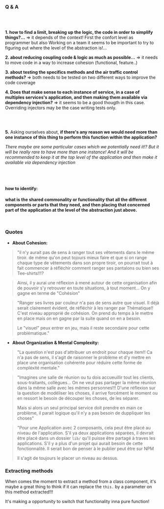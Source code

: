 ### Q & A

<br>
<br>

**1. how to find a limit, breaking up the logic, the code in order to simplify things?...**
=> it depends of the context! 
First the confort level as programmer but also
Working on a team it seems to be important to try to figuring out where the level of the abstraction is!...

**2. about reducing coupling code & logic as much as possible...**
=> it needs to move code in a way to increase cohesion (functional, feature..)

**3. about testing the specifics methods and the air traffic control methods?**
=> both needs to be tested on two different ways to improve the code coverage

**4. Does that make sense to each instance of service, in a case of multiples services's application, and then making them available via dependency injection?**
=> it seems to be a good thougth in this case.
Overriding injectors may be the case writing tests only.

<br>
<br>

**5.** Asking ourselves about, **if there's any reason we would need more than one instance of this thing to perform this function within the application?**

*There maybe are some particular cases which we potentially need it!? But it will be really rare to have more than one instance! And it will be recommended to keep it at the top level of the application and then make it available via dependency injection*

<br>
<br>

#### how to identify:

**what is the shared commonality or functionality that all the different components or parts that they need, and then placing that concerned part of the application at the level of the abstraction just above.**

<br>

### Quotes

- **About Cohesion:**
  
>"il n'y aurait pas de sens à ranger tout ses vêtements dans le même tiroir.
>de même qu'on peut tojours mieux faire et que si on range chaque type de 
>vêtements dans son propre tiroir, on pourrait tout à fait commencer à réfléchir 
>comment ranger ses pantalons ou bien ses Tee-shirts!!!?

>Ainsi, il y aurai une réflexion à mené autour de cette organisation afin
>de pouvoir s'y retrouver en toute situations, à tout moment...
>On y gagne en terme de "Cohésion"

>"Ranger ses livres par couleur n'a pas de sens autre que visuel. 
>Il déjà serait clairement évident, de réfléchir à
>les ranger par Thématique!! 
>C'est niveau approprié de cohésion.
>On prend du temps à le mettre en place mais on en gagne par la suite
>quand on en a besoin.
>
>Le "visuel" peux entrer en jeu, 
>mais il reste secondaire pour cette problématique."

- **About Organization & Mental Complexity:**
  
>"La question n'est pas d'attribuer un endroit pour chaque item!! 
>Ca n'a pas de sens, il s'agit de raisonner le problème et d'y 
>mettre en place une organisation cohérente pour réduire cette 
>forme de compléxité mentale."


>"Imagines une salle de réunion ou tu dois accueuillir tout les clients, 
>sous-traitants, collègues...
>On ne veut pas partager la même réunion dans la même salle avec les mêmes
>personnes!!!
>D'une réflexion sur la question de modéliser les choses, il arrive forcément 
>le moment ou en ressort le besoin de découper les choses, de les séparer.
>
>Mais si alors un seul principal service doit prendre en main ce problème,
>il parait logique qu'il n'y a pas besoin de duppliquer les choses"

>"Pour une Application avec 2 composants, cela peut être placé au niveau de 
>l'application.
>S'il ya deux applications séparées, il devrait être placé dans un dossier 
>`lib/` qu'il puisse être partagé à traves les applications.
>S'il y a plus d'un projet qui aurait besoin de cette fonctionnalité. 
>Il serait bon de penser à le publier peut être sur NPM
>
>Il s'agit de toujours le placer un niveau au dessus.

### Extracting methods

When comes the moment to extract a method from a class component, 
it's maybe a great thing to think if it can replace the `this.` by a 
parameter on this method extracted!!!

It's making a opportunity to switch that functionality inna pure function!